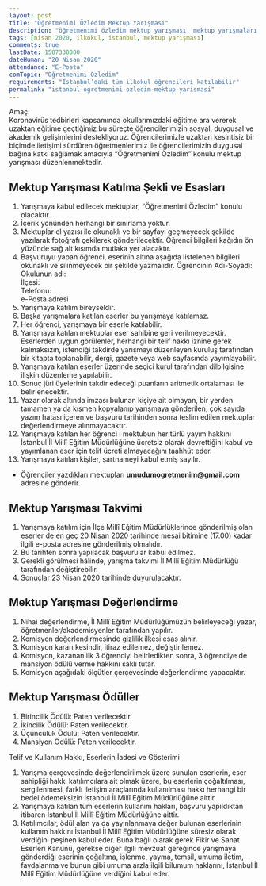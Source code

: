 ```yaml
---
layout: post
title: "Öğretmenimi Özledim Mektup Yarışması"
description: "öğretmenimi özledim mektup yarışması, mektup yarışmaları 2020"
tags: [nisan 2020, ilkokul, istanbul, mektup yarışması]
comments: true
lastDate: 1587330000    
dateHuman: "20 Nisan 2020" 
attendance: "E-Posta"
comTopic: "Öğretmenimi Özledim"
requirements: "İstanbul’daki tüm ilkokul öğrencileri katılabilir"
permalink: "istanbul-ogretmenimi-ozledim-mektup-yarismasi"
---
```


Amaç:  
Koronavirüs tedbirleri kapsamında okullarımızdaki eğitime ara vererek uzaktan eğitime geçtiğimiz bu süreçte öğrencilerimizin sosyal, duygusal ve akademik gelişimlerini destekliyoruz. Öğrencilerimizle uzaktan kesintisiz bir biçimde iletişimi sürdüren öğretmenlerimiz ile öğrencilerimizin duygusal bağına katkı sağlamak amacıyla “Öğretmenimi Özledim” konulu mektup yarışması düzenlenmektedir.  


## Mektup Yarışması Katılma Şekli ve Esasları
1. Yarışmaya kabul edilecek mektuplar, “Öğretmenimi Özledim” konulu olacaktır.
2. İçerik yönünden herhangi bir sınırlama yoktur.
3. Mektuplar el yazısı ile okunaklı ve bir sayfayı geçmeyecek şekilde yazılarak fotoğrafı çekilerek gönderilecektir. Öğrenci bilgileri kağıdın ön yüzünde sağ alt kısımda mutlaka yer alacaktır.
4. Başvuruyu yapan öğrenci, eserinin altına aşağıda listelenen bilgileri okunaklı ve silinmeyecek bir şekilde yazmalıdır.
Öğrencinin Adı-Soyadı:  
Okulunun adı:  
İlçesi:  
Telefonu:  
e-Posta adresi  
5. Yarışmaya katılım bireyseldir.
6. Başka yarışmalara katılan eserler bu yarışmaya katılamaz.
7. Her öğrenci, yarışmaya bir eserle katılabilir. 
8. Yarışmaya katılan mektuplar eser sahibine geri verilmeyecektir. Eserlerden uygun görülenler, herhangi bir telif hakkı iznine gerek kalmaksızın, istendiği takdirde yarışmayı düzenleyen kuruluş tarafından bir kitapta toplanabilir, dergi, gazete veya web sayfasında yayımlayabilir.
9. Yarışmaya katılan eserler üzerinde seçici kurul tarafından dilbilgisine ilişkin düzenleme yapılabilir.
10. Sonuç jüri üyelerinin takdir edeceği puanların aritmetik ortalaması ile belirlenecektir.
11. Yazar olarak altında imzası bulunan kişiye ait olmayan, bir yerden tamamen ya da kısmen kopyalanıp yarışmaya gönderilen, çok sayıda yazım hatası içeren ve başvuru tarihinden sonra teslim edilen mektuplar değerlendirmeye alınmayacaktır.
12. Yarışmaya katılan her öğrenci ı mektubun her türlü yayım hakkını İstanbul İl Millî Eğitim Müdürlüğüne ücretsiz olarak devrettiğini kabul ve yayımlanan eser için telif ücreti almayacağını taahhüt eder.
13. Yarışmaya katılan kişiler, şartnameyi kabul etmiş sayılır.

- Öğrenciler yazdıkları mektupları **umudumogretmenim@gmail.com** adresine gönderir.

## Mektup Yarışması Takvimi
1. Yarışmaya katılım için İlçe Millî Eğitim Müdürlüklerince gönderilmiş olan eserler de en geç 20 Nisan 2020 tarihinde mesai bitimine (17.00) kadar ilgili e-posta adresine gönderilmiş olmalıdır.
2. Bu tarihten sonra yapılacak başvurular kabul edilmez.
3. Gerekli görülmesi hâlinde, yarışma takvimi İl Millî Eğitim Müdürlüğü tarafından değiştirebilir.
4. Sonuçlar 23 Nisan 2020 tarihinde duyurulacaktır. 

## Mektup Yarışması Değerlendirme
1. Nihai değerlendirme, İl Millî Eğitim Müdürlüğümüzün belirleyeceği yazar, öğretmenler/akademisyenler tarafından yapılır.
2. Komisyon değerlendirmesinde gizlilik ilkesi esas alınır.
3. Komisyon kararı kesindir, itiraz edilemez, değiştirilemez.
4. Komisyon, kazanan ilk 3 öğrenciyi belirledikten sonra, 3 öğrenciye de mansiyon ödülü verme hakkını saklı tutar.
5. Komisyon aşağıdaki ölçütler çerçevesinde değerlendirme yapacaktır.

## Mektup Yarışması Ödüller
1. Birincilik Ödülü: Paten verilecektir.
2. İkincilik Ödülü: Paten verilecektir.
3. Üçüncülük Ödülü: Paten verilecektir.
4. Mansiyon Ödülü: Paten verilecektir.

Telif ve Kullanım Hakkı, Eserlerin İadesi ve Gösterimi  
1. Yarışma çerçevesinde değerlendirilmek üzere sunulan eserlerin, eser sahipliği hakkı katılımcılara ait olmak üzere, bu eserlerin çoğaltılması, sergilenmesi, farklı iletişim araçlarında kullanılması hakkı herhangi bir bedel ödemeksizin İstanbul İl Millî Eğitim Müdürlüğüne aittir.
2. Yarışmaya katılan tüm eserlerin kullanım hakları, başvuru yapıldıktan itibaren İstanbul İl Millî Eğitim Müdürlüğüne aittir. 
3. Katılımcılar, ödül alan ya da yayınlanmaya değer bulunan eserlerinin kullanım hakkını İstanbul İl Millî Eğitim Müdürlüğüne süresiz olarak verdiğini peşinen kabul eder. Buna bağlı olarak gerek Fikir ve Sanat Eserleri Kanunu, gerekse diğer ilgili mevzuat gereğince yarışmaya gönderdiği eserinin çoğaltma, işlenme, yayma, temsil, umuma iletim, faydalanma ve bunun gibi umuma arzla ilgili bilumum haklarını, İstanbul İl Millî Eğitim Müdürlüğüne verdiğini
kabul eder.